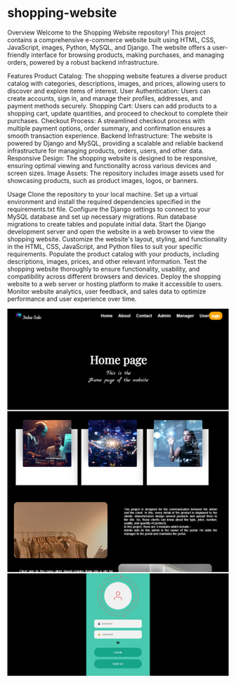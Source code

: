 # shopping-website

Overview
Welcome to the Shopping Website repository! This project contains a comprehensive e-commerce website built using HTML, CSS, JavaScript, images, Python, MySQL, and Django. The website offers a user-friendly interface for browsing products, making purchases, and managing orders, powered by a robust backend infrastructure.

Features
Product Catalog: The shopping website features a diverse product catalog with categories, descriptions, images, and prices, allowing users to discover and explore items of interest.
User Authentication: Users can create accounts, sign in, and manage their profiles, addresses, and payment methods securely.
Shopping Cart: Users can add products to a shopping cart, update quantities, and proceed to checkout to complete their purchases.
Checkout Process: A streamlined checkout process with multiple payment options, order summary, and confirmation ensures a smooth transaction experience.
Backend Infrastructure: The website is powered by Django and MySQL, providing a scalable and reliable backend infrastructure for managing products, orders, users, and other data.
Responsive Design: The shopping website is designed to be responsive, ensuring optimal viewing and functionality across various devices and screen sizes.
Image Assets: The repository includes image assets used for showcasing products, such as product images, logos, or banners.

Usage
Clone the repository to your local machine.
Set up a virtual environment and install the required dependencies specified in the requirements.txt file.
Configure the Django settings to connect to your MySQL database and set up necessary migrations.
Run database migrations to create tables and populate initial data.
Start the Django development server and open the website in a web browser to view the shopping website.
Customize the website's layout, styling, and functionality in the HTML, CSS, JavaScript, and Python files to suit your specific requirements.
Populate the product catalog with your products, including descriptions, images, prices, and other relevant information.
Test the shopping website thoroughly to ensure functionality, usability, and compatibility across different browsers and devices.
Deploy the shopping website to a web server or hosting platform to make it accessible to users.
Monitor website analytics, user feedback, and sales data to optimize performance and user experience over time.

<img src="Static/images/screenshot1.jpg">
<img src="Static/images/screenshot2.jpg">
<img src="Static/images/screenshot3.jpg">

